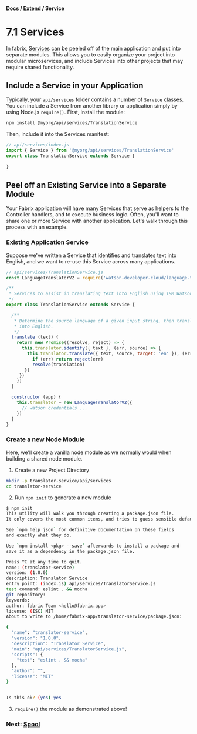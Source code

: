#### [Docs](../../) / [Extend](./) / Service

# 7.1 Services

In fabrix, [Services](../../ref/service) can be peeled off of the main application and put into separate modules.
This allows you to easily organize your project into modular microservices, and include Services into other projects that may require shared functionality.

## Include a Service in your Application

Typically, your `api/services` folder contains a number of `Service` classes.
You can include a Service from another library or application simply by using Node.js `require()`.
First, install the module:

```sh
npm install @myorg/api/services/TranslationService
```
Then, include it into the Services manifest:

```js
// api/services/index.js
import { Service } from '@myorg/api/services/TranslationService'
export class TranslationService extends Service {
  
}
```

## Peel off an Existing Service into a Separate Module

Your Fabrix application will have many Services that serve as helpers to the Controller handlers, and to execute business logic.
Often, you'll want to share one or more Service with another application. Let's walk through this process with an example.

### Existing Application Service

Suppose we've written a Service that identifies and translates text into English, and we want to re-use this Service across many applications.

```js
// api/services/TranslationService.js
const LanguageTranslatorV2 = require('watson-developer-cloud/language-translator/v2')

/**
 * Services to assist in translating text into English using IBM Watson
 */
export class TranslationService extends Service {

  /**
   * Determine the source language of a given input string, then translate
   * into English.
   */
  translate (text) {
    return new Promise((resolve, reject) => {
      this.translator.identify({ text }, (err, source) => {
        this.translator.translate({ text, source, target: 'en' }), (err, translation) => {
          if (err) return reject(err)
          resolve(translation)
       })
     })
    })
  }

  constructor (app) {
    this.translator = new LanguageTranslatorV2({
      // watson credentials ...
    })
  }
}
```

### Create a new Node Module

Here, we'll create a vanilla node module as we normally would when building a shared node module.

1. Create a new Project Directory
  ```sh
  mkdir -p translator-service/api/services
  cd translator-service
  ```

2. Run `npm init` to generate a new module

```sh
$ npm init
This utility will walk you through creating a package.json file.
It only covers the most common items, and tries to guess sensible defaults.

See `npm help json` for definitive documentation on these fields
and exactly what they do.

Use `npm install <pkg> --save` afterwards to install a package and
save it as a dependency in the package.json file.

Press ^C at any time to quit.
name: (translator-service)
version: (1.0.0)
description: Translator Service
entry point: (index.js) api/services/TranslatorService.js
test command: eslint . && mocha
git repository:
keywords:
author: fabrix Team <hello@fabrix.app>
license: (ISC) MIT
About to write to /home/fabrix-app/translator-service/package.json:

{
  "name": "translator-service",
  "version": "1.0.0",
  "description": "Translator Service",
  "main": "api/services/TranslatorService.js",
  "scripts": {
    "test": "eslint . && mocha"
  },
  "author": "",
  "license": "MIT"
}


Is this ok? (yes) yes
```

3. `require()` the module as demonstrated above!

### Next: [Spool](./spool.md)

